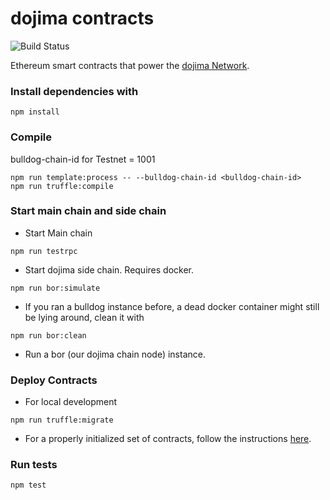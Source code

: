 # dojima contracts

![Build Status](https://github.com/dojimanetwork/contracts/workflows/CI/badge.svg)

Ethereum smart contracts that power the [dojima Network](http://dojima.network).

### Install dependencies with

```
npm install
```

### Compile

bulldog-chain-id for Testnet = 1001

```
npm run template:process -- --bulldog-chain-id <bulldog-chain-id>
npm run truffle:compile
```

### Start main chain and side chain

- Start Main chain

```
npm run testrpc
```

- Start dojima side chain. Requires docker.

```
npm run bor:simulate
```

- If you ran a bulldog instance before, a dead docker container might still be lying around, clean it with

```
npm run bor:clean
```

- Run a bor (our dojima chain node) instance.

### Deploy Contracts

- For local development

```
npm run truffle:migrate
```

- For a properly initialized set of contracts, follow the instructions [here](./deploy-migrations/README.md).

### Run tests

```
npm test
```
